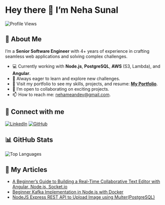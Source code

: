 # Hey there 👋 I’m Neha Sunal

![Profile Views](https://komarev.com/ghpvc/?username=NehaSunal&color=blue&style=flat)

## 🚀 About Me
I’m a **Senior Software Engineer** with 4+ years of experience in crafting seamless web applications and solving complex challenges.

- 💻 Currently working with **Node.js**, **PostgreSQL**, **AWS** (S3, Lambda), and **Angular**.
- 🌱 Always eager to learn and explore new challenges.
- 🎨 Visit my portfolio to see my skills, projects, and resume: **[My Portfolio](https://bot-portfolio-neha.netlify.app/)**.
- 🤝 I’m open to collaborating on exciting projects.
- 📫 How to reach me: [nehameandev@gmail.com](mailto:nehameandev@gmail.com).

## 🔗 Connect with me
[![LinkedIn](https://img.shields.io/badge/LinkedIn-blue?logo=linkedin)](https://www.linkedin.com/in/nehasunal)
[![GitHub](https://img.shields.io/badge/GitHub-black?logo=github)](https://github.com/NehaSunal)

## 📊 GitHub Stats
![Top Languages](https://github-readme-stats.vercel.app/api/top-langs/?username=NehaSunal&layout=compact&theme=radical)

## 📝 My Articles
- [A Beginner’s Guide to Building a Real-Time Collaborative Text Editor with Angular, Node.js, Socket.io](https://medium.com/@nehasunal/a-beginners-guide-to-building-a-real-time-collaborative-text-editor-with-angular-node-js-b5c635e173a3)
- [Beginner Kafka Implementation in Node.js with Docker](https://medium.com/@nehasunal/beginner-kafka-implementation-in-node-js-with-docker-6445e3436786)
- [NodeJS Express REST API to Upload Image using Multer(PostgreSQL)](https://medium.com/@nehasunal/how-to-build-nodejs-express-rest-api-to-upload-image-using-multer-postgresql-d9ac5ae8eab)

